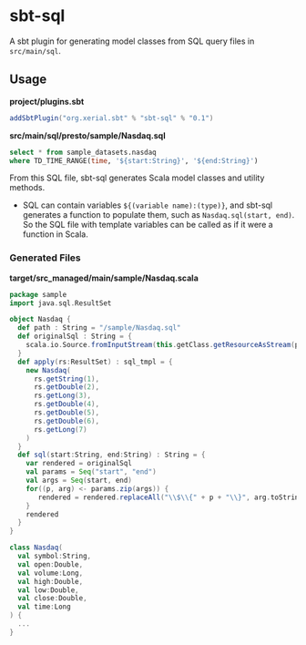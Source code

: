 sbt-sql
====

A sbt plugin for generating model classes from SQL query files in `src/main/sql`.


## Usage

**project/plugins.sbt**
```scala
addSbtPlugin("org.xerial.sbt" % "sbt-sql" % "0.1")
```

**src/main/sql/presto/sample/Nasdaq.sql**
```sql
select * from sample_datasets.nasdaq
where TD_TIME_RANGE(time, '${start:String}', '${end:String}')
```

From this SQL file, sbt-sql generates Scala model classes and utility methods.

* SQL can contain variables `${(variable name):(type)}`, and sbt-sql generates a function to populate them, such as `Nasdaq.sql(start, end)`. So the SQL file with template variables can be called as if it were a function in Scala.

### Generated Files 
**target/src_managed/main/sample/Nasdaq.scala**
```scala
package sample
import java.sql.ResultSet

object Nasdaq {
  def path : String = "/sample/Nasdaq.sql"
  def originalSql : String = {
    scala.io.Source.fromInputStream(this.getClass.getResourceAsStream(path)).mkString
  }
  def apply(rs:ResultSet) : sql_tmpl = {
    new Nasdaq(
      rs.getString(1),
      rs.getDouble(2),
      rs.getLong(3),
      rs.getDouble(4),
      rs.getDouble(5),
      rs.getDouble(6),
      rs.getLong(7)
    )
  }
  def sql(start:String, end:String) : String = {
    var rendered = originalSql
    val params = Seq("start", "end")
    val args = Seq(start, end)
    for((p, arg) <- params.zip(args)) {
       rendered = rendered.replaceAll("\\$\\{" + p + "\\}", arg.toString)
    }
    rendered
  }
}

class Nasdaq(
  val symbol:String,
  val open:Double,
  val volume:Long,
  val high:Double,
  val low:Double,
  val close:Double,
  val time:Long
) {
  ...
}
``` 
 
